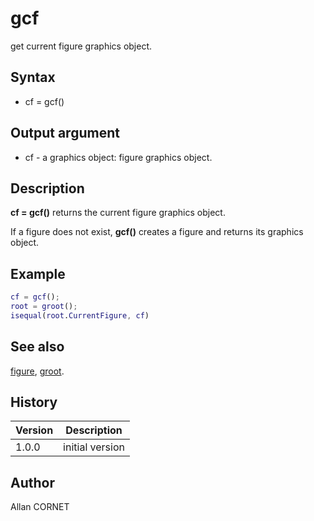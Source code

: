 # gcf

get current figure graphics object.

## Syntax

- cf = gcf()

## Output argument

- cf - a graphics object: figure graphics object.

## Description

  <p><b>cf = gcf()</b> returns the current figure graphics object.</p>
  <p>If a figure does not exist, <b>gcf()</b> creates a figure and returns its graphics object.</p>

## Example

```matlab
cf = gcf();
root = groot();
isequal(root.CurrentFigure, cf)
```

## See also

[figure](figure.md), [groot](groot.md).

## History

| Version | Description     |
| ------- | --------------- |
| 1.0.0   | initial version |

## Author

Allan CORNET
